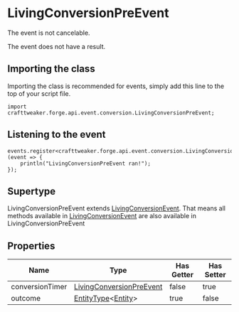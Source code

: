 # LivingConversionPreEvent

The event is not cancelable.

The event does not have a result.

## Importing the class

Importing the class is recommended for events, simply add this line to the top of your script file.
```zenscript
import crafttweaker.forge.api.event.conversion.LivingConversionPreEvent;
```


## Listening to the event

```zenscript
events.register<crafttweaker.forge.api.event.conversion.LivingConversionPreEvent>(event => {
    println("LivingConversionPreEvent ran!");
});
```


## Supertype

LivingConversionPreEvent extends [LivingConversionEvent](/forge/api/event/entity/living/conversion/LivingConversionEvent). That means all methods available in [LivingConversionEvent](/forge/api/event/entity/living/conversion/LivingConversionEvent) are also available in LivingConversionPreEvent

## Properties

|      Name       |                                           Type                                           | Has Getter | Has Setter |
|-----------------|------------------------------------------------------------------------------------------|------------|------------|
| conversionTimer | [LivingConversionPreEvent](/forge/api/event/entity/conversion/LivingConversionPreEvent)  | false      | true       |
| outcome         | [EntityType](/vanilla/api/entity/EntityType)&lt;[Entity](/vanilla/api/entity/Entity)&gt; | true       | false      |

